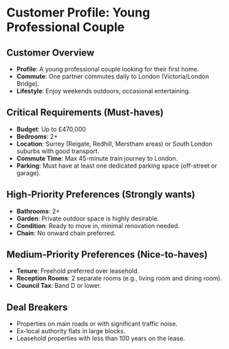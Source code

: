 # Customer Profile: Young Professional Couple

## Customer Overview
- **Profile**: A young professional couple looking for their first home.
- **Commute**: One partner commutes daily to London (Victoria/London Bridge).
- **Lifestyle**: Enjoy weekends outdoors, occasional entertaining.

## Critical Requirements (Must-haves)
- **Budget**: Up to £470,000
- **Bedrooms**: 2+
- **Location**: Surrey (Reigate, Redhill, Merstham areas) or South London suburbs with good transport.
- **Commute Time**: Max 45-minute train journey to London.
- **Parking**: Must have at least one dedicated parking space (off-street or garage).

## High-Priority Preferences (Strongly wants)
- **Bathrooms**: 2+
- **Garden**: Private outdoor space is highly desirable.
- **Condition**: Ready to move in, minimal renovation needed.
- **Chain**: No onward chain preferred.

## Medium-Priority Preferences (Nice-to-haves)
- **Tenure**: Freehold preferred over leasehold.
- **Reception Rooms**: 2 separate rooms (e.g., living room and dining room).
- **Council Tax**: Band D or lower.

## Deal Breakers
- Properties on main roads or with significant traffic noise.
- Ex-local authority flats in large blocks.
- Leasehold properties with less than 100 years on the lease. 